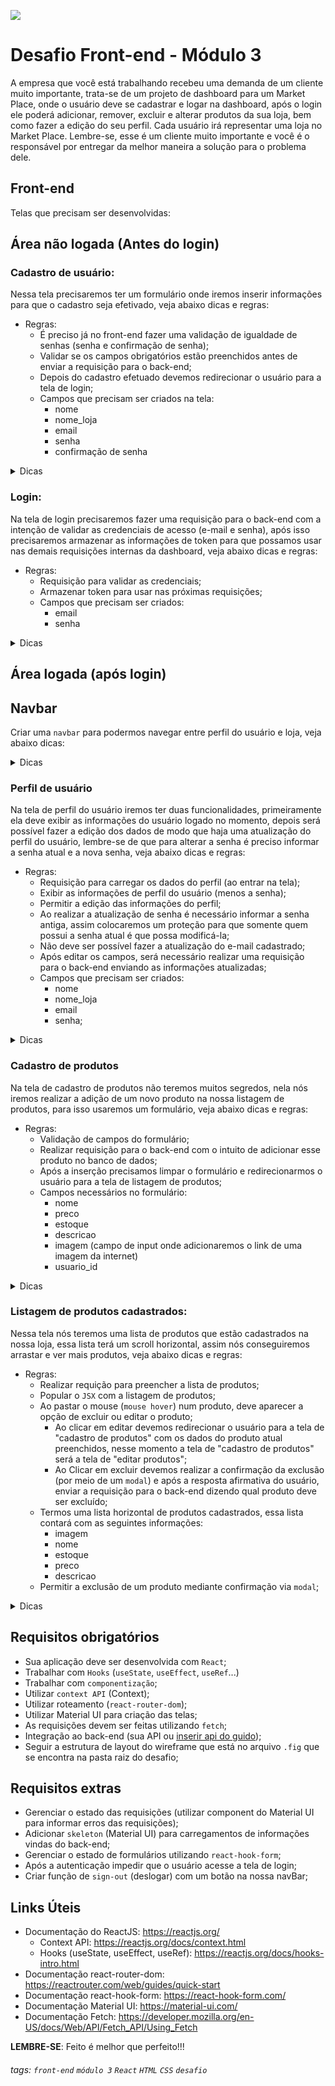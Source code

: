 ![](https://i.imgur.com/xG74tOh.png)

# Desafio Front-end - Módulo 3

A empresa que você está trabalhando recebeu uma demanda de um cliente muito importante, trata-se de um projeto de dashboard para um Market Place, onde o usuário deve se cadastrar e logar na dashboard, após o login ele poderá adicionar, remover, excluir e alterar produtos da sua loja, bem como fazer a edição do seu perfil. Cada usuário irá representar uma loja no Market Place. Lembre-se, esse é um cliente muito importante e você é o responsável por entregar da melhor maneira a solução para o problema dele.

## Front-end

Telas que precisam ser desenvolvidas:

## Área não logada (Antes do login)

### Cadastro de usuário:
Nessa tela precisaremos ter um formulário onde iremos inserir informações para que o cadastro seja efetivado, veja abaixo dicas e regras:
- Regras:
    - É preciso já no front-end fazer uma validação de igualdade de senhas (senha e confirmação de senha);
    - Validar se os campos obrigatórios estão preenchidos antes de enviar a requisição para o back-end;
    - Depois do cadastro efetuado devemos redirecionar o usuário para a tela de login;
    - Campos que precisam ser criados na tela:
        - nome
        - nome_loja
        - email
        - senha
        - confirmação de senha
<details>
    <summary>Dicas</summary>
    <ul>
    <li><code>react-hook-form</code></li>
    <li><code>react-router-dom</code></li>
    <li><code>fetch</code></li>
    <li>
        components de <code>input</code>,             <code>buttons</code> e <code>links</code> do Material UI
    <li>
        Wireframe da tela: <img src="https://i.imgur.com/gYEeI6D.jpg">
    </li>
    </li>
    </ul>
</details>



### Login: 
Na tela de login precisaremos fazer uma requisição para o back-end com a intenção de validar as credenciais de acesso (e-mail e senha), após isso precisaremos armazenar as informações de token para que possamos usar nas demais requisições internas da dashboard, veja abaixo dicas e regras:

- Regras:
    - Requisição para validar as credenciais;
    - Armazenar token para usar nas próximas requisições;
    - Campos que precisam ser criados:
        - email
        - senha

<details>
    <summary>Dicas</summary>
    <ul>
    <li><code>react-hook-form</code></li>
    <li><code>react-router-dom</code></li>
    <li><code>fetch</code></li>
    <li>
        components de <code>input</code>,             <code>buttons</code> e <code>links</code> do Material UI
    </li>
    <li> persistir (armazenar) <code>token</code> para utilizarmos em requições futuras
    </li>
    <li>
        Wireframe da tela: <img src="https://i.imgur.com/ZJFQ0V3.jpg">
    </li>
    </ul>
</details>

## Área logada (após login)

## Navbar
Criar uma `navbar` para podermos navegar entre  perfil do usuário e loja, veja abaixo dicas:

<details>
    <summary>Dicas</summary>
    <ul>
    <li><code>material-icons</code></li>
    <li><code>react-router-dom</code></li>
    <li>
        Wireframe da tela: <img src="https://i.imgur.com/lHKoHUm.png">
    </li>
    </ul>
</details>

### Perfil de usuário
Na tela de perfil do usuário iremos ter duas funcionalidades, primeiramente ela deve exibir as informações do usuário logado no momento, depois será possível fazer a edição dos dados de modo que haja uma atualização do perfil do usuário, lembre-se de que para alterar a senha é preciso informar a senha atual e a nova senha, veja abaixo dicas e regras:
- Regras:
    - Requisição para carregar os dados do perfil (ao entrar na tela);
    - Exibir as informações de perfil do usuário (menos a senha);
    - Permitir a edição das informações do perfil;
    - Ao realizar a atualização de senha é necessário informar a senha antiga, assim colocaremos um proteção para que somente quem possui a senha atual é que possa modificá-la;
    - Não deve ser possível fazer a atualização do e-mail cadastrado;
    - Após editar os campos, será necessário realizar uma requisição para o back-end enviando as informações atualizadas;
    - Campos que precisam ser criados:
        - nome 
        - nome_loja
        - email
        - senha;

<details>
    <summary>Dicas</summary>
    <ul>
    <li><code>fetch</code></li>
    <li><code>react-hook-form</code></li>
    <li>
        components de <code>input</code>,             <code>buttons</code> e <code>links</code> do Material UI
    </li>
    <li>
        Wireframe da tela: <img src="https://i.imgur.com/bCS8izd.png">
    </li>
    </ul>
</details>


### Cadastro de produtos
Na tela de cadastro de produtos não teremos muitos segredos, nela nós iremos realizar a adição de um novo produto na nossa listagem de produtos, para isso usaremos um formulário, veja abaixo dicas e regras:
- Regras:
    - Validação de campos do formulário;
    - Realizar requisição para o back-end com o intuito de adicionar esse produto no banco de dados;
    - Após a inserção precisamos limpar o formulário e redirecionarmos o usuário para a tela de listagem de produtos;
    - Campos necessários no formulário:        
        - nome
        - preco
        - estoque
        - descricao
        - imagem (campo de input onde adicionaremos o link de uma imagem da internet)
        - usuario_id

<details>
    <summary>Dicas</summary>
    <ul>
    <li><code>react-hook-form</code></li>
    <li><code>react-router-dom</code></li>
    <li><code>fetch</code></li>
    <li>
        components de <code>input</code>,             <code>buttons</code> e <code>links</code> do Material UI
    </li>
    <li>
        Wireframe da tela: 
        <ul>
            <li>Cadastro de produto: <img src="https://i.imgur.com/kChcO53.png"></li>
            <li>Cadastro de produto: <img src="https://i.imgur.com/KpwcUvG.png"></li>
        </ul>
    </li>
    </ul>
</details>

### Listagem de produtos cadastrados:
Nessa tela nós teremos uma lista de produtos que estão cadastrados na nossa loja, essa lista terá um scroll horizontal, assim nós conseguiremos arrastar e ver mais produtos, veja abaixo dicas e regras:
- Regras:
    - Realizar requição para preencher a lista de produtos;
    - Popular o `JSX` com a listagem de produtos;
    - Ao pastar o mouse (`mouse hover`) num produto, deve aparecer a opção de excluir ou editar o produto;
        - Ao clicar em editar devemos redirecionar o usuário para a tela de "cadastro de produtos" com os dados do produto atual preenchidos, nesse momento a tela de "cadastro de produtos" será a tela de "editar produtos";
        - Ao Clicar em excluir devemos realizar a confirmação da exclusão (por meio de um `modal`) e após a resposta afirmativa do usuário, enviar a requisição para o back-end dizendo qual produto deve ser excluído;
    - Termos uma lista horizontal de produtos cadastrados, essa lista contará com as seguintes informações:
        - imagem
        - nome
        - estoque
        - preco
        - descricao
    - Permitir a exclusão de um produto mediante confirmação via `modal`;

<details>
    <summary>Dicas</summary>
    <ul>
    <li><code>fetch</code></li>
    <li>
        components de <code>input</code>,             <code>buttons</code> e <code>links</code> do Material UI
    </li>
    <li>
        Wireframe da tela: 
        <ul>
            <li>Listagem de produtos: <img src="https://i.imgur.com/mbtzDSd.png"></li>
            <li>Dialog de confirmação - Parte 1: <img src="https://i.imgur.com/Snn7mQT.png"></li>
            <li>Dialog de confirmação concedida: <img src="https://i.imgur.com/SkPXS9f.png"></li>
            <li>Mouse Hover no produto: <img src="https://i.imgur.com/YkuNL8V.png"></li>
        </ul>
    </li>
    </ul>
</details>


## Requisitos obrigatórios
- Sua aplicação deve ser desenvolvida com `React`;
- Trabalhar com `Hooks` (`useState`, `useEffect`, `useRef`...)
- Trabalhar com `componentização`;
- Utilizar `context API` (Context);
- Utilizar roteamento (`react-router-dom`);
- Utilizar Material UI para criação das telas;
- As requisições devem ser feitas utilizando `fetch`;
- Integração ao back-end (sua API ou [inserir api do guido]());
- Seguir a estrutura de layout do wireframe que está no arquivo `.fig` que se encontra na pasta raiz do desafio;

## Requisitos extras
- Gerenciar o estado das requisições (utilizar component do Material UI para informar erros das requisições);
- Adicionar `skeleton` (Material UI) para carregamentos de informações vindas do back-end;
- Gerenciar o estado de formulários utilizando `react-hook-form`;
- Após a autenticação impedir que o usuário acesse a tela de login;
- Criar função de `sign-out` (deslogar) com um botão na nossa navBar;


## Links Úteis
- Documentação do ReactJS: https://reactjs.org/
    - Context API: https://reactjs.org/docs/context.html
    - Hooks (useState, useEffect, useRef): https://reactjs.org/docs/hooks-intro.html
- Documentação react-router-dom: https://reactrouter.com/web/guides/quick-start
- Documentação react-hook-form: https://react-hook-form.com/
- Documentação Material UI: https://material-ui.com/
- Documentação Fetch: https://developer.mozilla.org/en-US/docs/Web/API/Fetch_API/Using_Fetch


**LEMBRE-SE**: Feito é melhor que perfeito!!!


###### tags: `front-end` `módulo 3` `React` `HTML` `CSS` `desafio`
